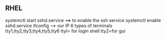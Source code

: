RHEL
------------
systemctl start sshd.service ==> to enable the ssh service
systemctl enable sshd.service
ifconfig --> our IP
6 types of terminals
tty1,tty2,tty3,tty4,tty5,tty6
ttyl= for login shell
tty2=for gui

